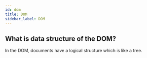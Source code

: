 ```yaml
---
id: dom
title: DOM
sidebar_label: DOM
---
```


## What is data structure of the DOM?

In the DOM, documents have a logical structure which is like a tree.
